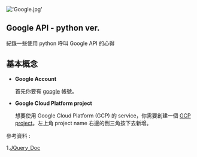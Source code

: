 !['Google.jpg'](https://junye1993.github.io/image/Google.jpg)

## Google API - python ver.

紀錄一些使用 python 呼叫 Google API 的心得

## 基本概念

- **Google Account**

    首先你要有 [google][Create_Account] 帳號。

- **Google Cloud Platform project**

    想要使用 Google Cloud Platform (GCP) 的 service，你需要創建一個 [GCP project][Create_GCP_Project]。左上角 project name 右邊的倒三角按下去新增。

參考資料 :

1.[JQuery_Doc](https://learn.jquery.com/using-jquery-core/document-ready/)

[Create_Account]: https://www.google.com/account/about/
[Create_GCP_Project]: https://console.cloud.google.com/